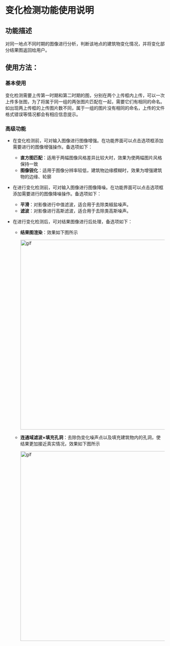 # 变化检测功能使用说明

## 功能描述

对同一地点不同时期的图像进行分析，判断该地点的建筑物变化情况，并将变化部分结果图返回给用户。

## 使用方法：

### 基本使用

变化检测需要上传第一时期和第二时期的图，分别在两个上传框内上传，可以一次上传多张图，为了将属于同一组的两张图片匹配在一起，需要它们有相同的命名。如出现两上传框的上传图片数不同，属于一组的图片没有相同的命名，上传的文件格式错误等情况都会有相应信息提示。

### 高级功能

+ 在变化检测前，可对输入图像进行图像增强。在功能界面可以点击选项框添加需要进行的图像增强操作。备选项如下：
    - **直方图匹配**：适用于两幅图像风格差异比较大时，效果为使两幅图片风格保持一致
    - **图像锐化**：适用于图像分辨率较低，建筑物边缘模糊时，效果为增强建筑物的边缘、轮廓

+ 在进行变化检测前，可对输入图像进行图像降噪。在功能界面可以点击选项框添加需要进行的图像降噪操作。备选项如下：
    - **平滑**：对影像进行中值滤波，适合用于去除类椒盐噪声。
    - **滤波**：对影像进行高斯滤波，适合用于去除类高斯噪声。

+ 在进行变化检测后，可对结果图像进行后处理，备选项如下：
    - **结果图渲染**：效果如下图所示
        <p>
            <img src="https://user-images.githubusercontent.com/90198481/198829771-6d437401-d78e-4f30-b36e-1b5b6bf5fddf.png" alt = "gif" width = "600" />
        </p>
    - **连通域滤波+填充孔洞**：去除伪变化噪声点以及填充建筑物内的孔洞，使结果更加接近真实情况，效果如下图所示
        <p>
            <img src="https://user-images.githubusercontent.com/90198481/198829771-6d437401-d78e-4f30-b36e-1b5b6bf5fddf.png" alt = "gif" width = "600" />
        </p>
